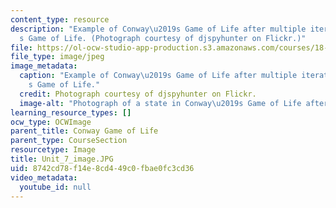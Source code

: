 ```yaml
---
content_type: resource
description: "Example of Conway\u2019s Game of Life after multiple iterations of Conway\u2019\
  s Game of Life. (Photograph courtesy of djspyhunter on Flickr.)"
file: https://ol-ocw-studio-app-production.s3.amazonaws.com/courses/18-s997-introduction-to-matlab-programming-fall-2011/8742cd78f14e8cd449c0fbae0fc3cd36_Unit_7_image.JPG
file_type: image/jpeg
image_metadata:
  caption: "Example of Conway\u2019s Game of Life after multiple iterations of Conway\u2019\
    s Game of Life."
  credit: Photograph courtesy of djspyhunter on Flickr.
  image-alt: "Photograph of a state in Conway\u2019s Game of Life after multiple iterations."
learning_resource_types: []
ocw_type: OCWImage
parent_title: Conway Game of Life
parent_type: CourseSection
resourcetype: Image
title: Unit_7_image.JPG
uid: 8742cd78-f14e-8cd4-49c0-fbae0fc3cd36
video_metadata:
  youtube_id: null
---
```

